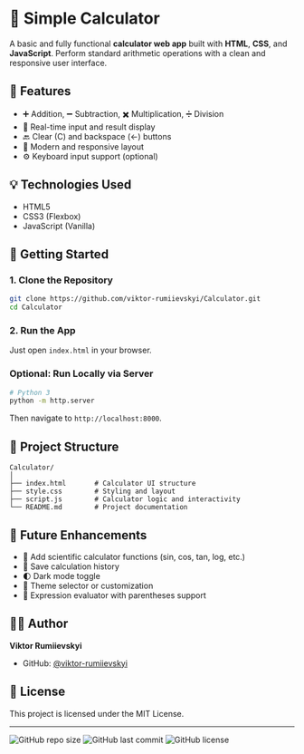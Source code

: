 
# 🧮 Simple Calculator

A basic and fully functional **calculator web app** built with **HTML**, **CSS**, and **JavaScript**. Perform standard arithmetic operations with a clean and responsive user interface.

## 🎯 Features

- ➕ Addition, ➖ Subtraction, ✖️ Multiplication, ➗ Division
- 🧠 Real-time input and result display
- 🔙 Clear (C) and backspace (←) buttons
- 🎨 Modern and responsive layout
- ⚙️ Keyboard input support (optional)

## 💡 Technologies Used

- HTML5
- CSS3 (Flexbox)
- JavaScript (Vanilla)

## 🚀 Getting Started

### 1. Clone the Repository

```bash
git clone https://github.com/viktor-rumiievskyi/Calculator.git
cd Calculator
```

### 2. Run the App

Just open `index.html` in your browser.

### Optional: Run Locally via Server

```bash
# Python 3
python -m http.server
```

Then navigate to `http://localhost:8000`.

## 📁 Project Structure

```
Calculator/
│
├── index.html       # Calculator UI structure
├── style.css        # Styling and layout
├── script.js        # Calculator logic and interactivity
└── README.md        # Project documentation
```



## 🌟 Future Enhancements

- 🧮 Add scientific calculator functions (sin, cos, tan, log, etc.)
- 💾 Save calculation history
- 🌓 Dark mode toggle
- 🔢 Theme selector or customization
- 🧠 Expression evaluator with parentheses support

## 👨‍💻 Author

**Viktor Rumiievskyi**  
- GitHub: [@viktor-rumiievskyi](https://github.com/viktor-rumiievskyi)

## 📄 License

This project is licensed under the MIT License.

---

![GitHub repo size](https://img.shields.io/github/repo-size/viktor-rumiievskyi/Calculator)
![GitHub last commit](https://img.shields.io/github/last-commit/viktor-rumiievskyi/Calculator)
![GitHub license](https://img.shields.io/github/license/viktor-rumiievskyi/Calculator)
